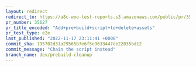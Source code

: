 ```yaml
---
layout: redirect
redirect_to: https://a8c-woo-test-reports.s3.amazonaws.com/public/pr/35627/e2e/index.html
pr_number: 35627
pr_title_encoded: "Add+pre+build+script+to+delete+assets"
pr_test_type: e2e
last_published: "2022-11-17 23:11:41 +0000"
commit_sha: 195702d31a29565b7e6f5e9633447ee22035bd12
commit_message: "Chain the script instead"
branch_name: dev/prebuild-cleanup
---
```

